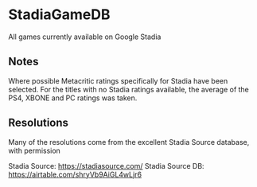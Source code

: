 # StadiaGameDB
All games currently available on Google Stadia

## Notes

Where possible Metacritic ratings specifically for Stadia have been selected. For the titles with no Stadia ratings
available, the average of the PS4, XBONE and PC ratings was taken.

## Resolutions

Many of the resolutions come from the excellent Stadia Source database, with permission

Stadia Source: https://stadiasource.com/
Stadia Source DB: https://airtable.com/shryVb9AiGL4wLjr6
